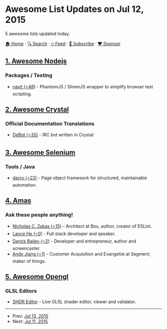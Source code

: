 # Awesome List Updates on Jul 12, 2015

5 awesome lists updated today.

[🏠 Home](/README.md) · [🔍 Search](https://www.trackawesomelist.com/search/) · [🔥 Feed](https://www.trackawesomelist.com/rss.xml) · [📮 Subscribe](https://trackawesomelist.us17.list-manage.com/subscribe?u=d2f0117aa829c83a63ec63c2f&id=36a103854c) · [❤️  Sponsor](https://github.com/sponsors/theowenyoung)



## [1. Awesome Nodejs](/content/sindresorhus/awesome-nodejs/README.md)

### Packages / Testing

*   [navit (⭐48)](https://github.com/nodeca/navit) - PhantomJS / SlimerJS wrapper to simplify browser test scripting.

## [2. Awesome Crystal](/content/veelenga/awesome-crystal/README.md)

### Official Documentation Translations

*   [DeBot (⭐35)](https://github.com/jhass/DeBot) - IRC bot written in Crystal

## [3. Awesome Selenium](/content/christian-bromann/awesome-selenium/README.md)

### Tools / Java

*   [darcy (⭐22)](https://github.com/darcy-framework/darcy-webdriver) - Page object framework for structured, maintainable automation.

## [4. Amas](/content/sindresorhus/amas/README.md)

### Ask these people anything!

*   [Nicholas C. Zakas (⭐15)](https://github.com/nzakas/ama) - Architect at Box, author, creator of ESLint.
*   [Lance He (⭐0)](https://github.com/indigofeather/ama) - Full stack developer and speaker.
*   [Derick Bailey (⭐2)](https://github.com/derickbailey/ama) - Developer and entrepreneur, author and screencaster.
*   [Andy Jiang (⭐1)](https://github.com/lambtron/ama/) - Customer Acquisition and Evangelist at Segment, maker of things.

## [5. Awesome Opengl](/content/eug/awesome-opengl/README.md)

### GLSL Editors

*   [SHDR Editor](http://shdr.bkcore.com) - Live GLSL shader editor, viewer and validator.

---

- Prev: [Jul 13, 2015](/content/2015/07/13/README.md)
- Next: [Jul 11, 2015](/content/2015/07/11/README.md)